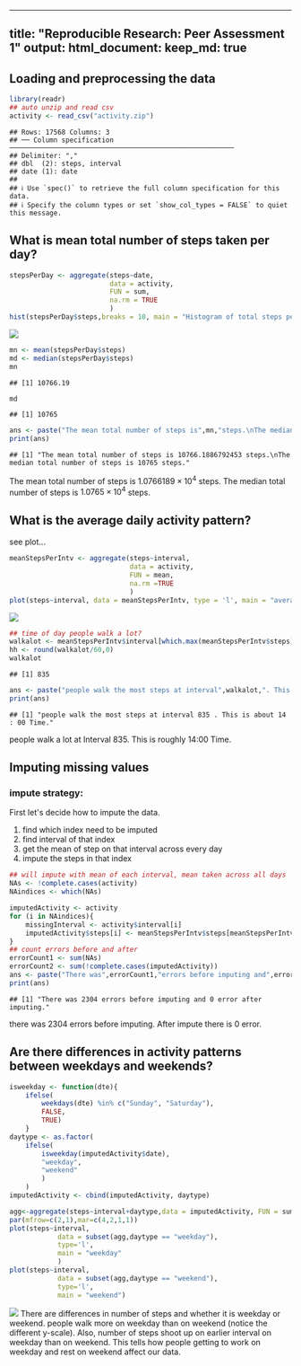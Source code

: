 
---
title: "Reproducible Research: Peer Assessment 1"
output: 
  html_document:
    keep_md: true
---


## Loading and preprocessing the data

```r
library(readr)
## auto unzip and read csv
activity <- read_csv("activity.zip")
```

```
## Rows: 17568 Columns: 3
## ── Column specification ────────────────────────────────────────────────────────
## Delimiter: ","
## dbl  (2): steps, interval
## date (1): date
## 
## ℹ Use `spec()` to retrieve the full column specification for this data.
## ℹ Specify the column types or set `show_col_types = FALSE` to quiet this message.
```


## What is mean total number of steps taken per day?

```r
stepsPerDay <- aggregate(steps~date, 
                         data = activity, 
                         FUN = sum, 
                         na.rm = TRUE
                         )
hist(stepsPerDay$steps,breaks = 10, main = "Histogram of total steps per day", xlab = "steps per day")
```

![](tmp_files/figure-html/unnamed-chunk-2-1.png)<!-- -->

```r
mn <- mean(stepsPerDay$steps)
md <- median(stepsPerDay$steps)
mn
```

```
## [1] 10766.19
```

```r
md
```

```
## [1] 10765
```

```r
ans <- paste("The mean total number of steps is",mn,"steps.\nThe median total number of steps is",md,"steps.")
print(ans)
```

```
## [1] "The mean total number of steps is 10766.1886792453 steps.\nThe median total number of steps is 10765 steps."
```
The mean total number of steps is $1.0766189\times 10^{4}$ steps.
The median total number of steps is $1.0765\times 10^{4}$ steps.

## What is the average daily activity pattern?
see plot...

```r
meanStepsPerIntv <- aggregate(steps~interval, 
                              data = activity, 
                              FUN = mean, 
                              na.rm =TRUE
                              ) 
plot(steps~interval, data = meanStepsPerIntv, type = 'l', main = "average step across interval")
```

![](tmp_files/figure-html/unnamed-chunk-3-1.png)<!-- -->

```r
## time of day people walk a lot?
walkalot <- meanStepsPerIntv$interval[which.max(meanStepsPerIntv$steps)]
hh <- round(walkalot/60,0)
walkalot
```

```
## [1] 835
```

```r
ans <- paste("people walk the most steps at interval",walkalot,". This is about",hh,": 00 Time.")
print(ans)
```

```
## [1] "people walk the most steps at interval 835 . This is about 14 : 00 Time."
```
people walk a lot at Interval 835. This is roughly 14:00 Time.

## Imputing missing values
### impute strategy:
First let's decide how to impute the data.

1. find which index need to be imputed
2. find interval of that index
3. get the mean of step on that interval across every day
4. impute the steps in that index

```r
## will impute with mean of each interval, mean taken across all days
NAs <- !complete.cases(activity) 
NAindices <- which(NAs)

imputedActivity <- activity
for (i in NAindices){
    missingInterval <- activity$interval[i]
    imputedActivity$steps[i] <- meanStepsPerIntv$steps[meanStepsPerIntv$interval == missingInterval]
}
## count errors before and after
errorCount1 <- sum(NAs)
errorCount2 <- sum(!complete.cases(imputedActivity))
ans <- paste("There was",errorCount1,"errors before imputing and",errorCount2,"error after imputing.")
print(ans)
```

```
## [1] "There was 2304 errors before imputing and 0 error after imputing."
```
there was 2304 errors before imputing. After impute there is 0 error.

## Are there differences in activity patterns between weekdays and weekends?

```r
isweekday <- function(dte){
    ifelse(
        weekdays(dte) %in% c("Sunday", "Saturday"),
        FALSE,
        TRUE)
    }
daytype <- as.factor(
    ifelse(
        isweekday(imputedActivity$date),
        "weekday",
        "weekend"
        )
    )
imputedActivity <- cbind(imputedActivity, daytype)

agg<-aggregate(steps~interval+daytype,data = imputedActivity, FUN = sum )
par(mfrow=c(2,1),mar=c(4,2,1,1))
plot(steps~interval, 
            data = subset(agg,daytype == "weekday"), 
            type='l',
            main = "weekday"
            )
plot(steps~interval,
            data = subset(agg,daytype == "weekend"), 
            type='l',
            main = "weekend")
```

![](tmp_files/figure-html/unnamed-chunk-5-1.png)<!-- -->
There are differences in number of steps and whether it is weekday or weekend. people walk more on weekday than on weekend (notice the different y-scale). Also, number of steps shoot up on earlier interval on weekday than on weekend. This tells how people getting to work on weekday and rest on weekend affect our data.  
